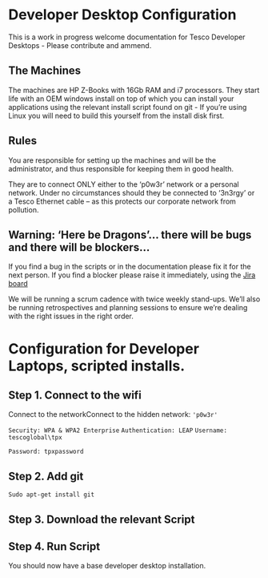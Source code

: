 Developer Desktop Configuration
=============================

This is a work in progress welcome documentation for Tesco Developer Desktops - Please contribute and ammend.

The Machines
------
The machines are HP Z-Books with 16Gb RAM and i7 processors. They start life with an OEM windows install on top of which you can install your applications using the relevant install script found on git - If you’re using Linux you will need to build this yourself from the install disk first.

Rules
------
You are responsible for setting up the machines and will be the administrator, and thus responsible for keeping them in good health.

They are to connect ONLY either  to the ‘p0w3r’ network or a personal network. Under no circumstances should they be connected to ‘3n3rgy’ or a Tesco Ethernet cable – as this protects our corporate network from pollution.

Warning: ‘Here be Dragons’… there will be bugs and there will be blockers…
------
If you find a bug in the scripts or in the documentation please fix it for the next person. If you find a blocker please raise it immediately, using the [Jira board](https://jira.global.tesco.org/secure/RapidBoard.jspa?rapidView=177)

We will be running a scrum cadence with twice weekly stand-ups. We’ll also be running retrospectives and planning sessions to ensure we’re dealing with the right issues in the right order.

Configuration for Developer Laptops, scripted installs.
======
Step 1. Connect to the wifi
------
Connect to the networkConnect to the hidden network: `'p0w3r'`

`Security: WPA & WPA2 Enterprise`
`Authentication: LEAP`
`Username: tescoglobal\tpx`

`Password: tpxpassword`

Step 2. Add git
------
`Sudo apt-get install git`

Step 3. Download the relevant Script
------
Step 4. Run Script
------
You should now have a base developer desktop installation.
